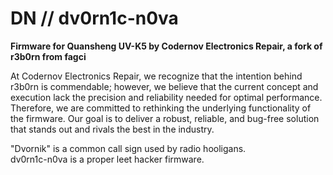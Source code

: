 # DN // dv0rn1c-n0va
**Firmware for Quansheng UV-K5 by Codernov Electronics Repair, a fork of r3b0rn from fagci**  
  
At Codernov Electronics Repair, we recognize that the intention behind r3b0rn is commendable; however, we believe that the current concept and execution lack the precision and reliability needed for optimal performance. Therefore, we are committed to rethinking the underlying functionality of the firmware. Our goal is to deliver a robust, reliable, and bug-free solution that stands out and rivals the best in the industry.  

"Dvornik" is a common call sign used by radio hooligans.  
dv0rn1c-n0va is a proper leet hacker firmware. 
